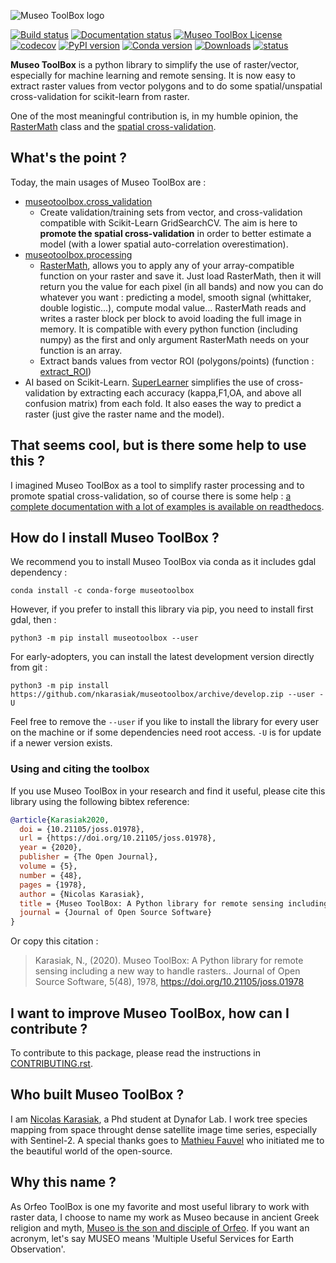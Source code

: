![Museo ToolBox logo](https://github.com/nkarasiak/MuseoToolBox/raw/master/metadata/museoToolBox_logo_128.png)

[![Build status](https://api.travis-ci.com/nkarasiak/MuseoToolBox.svg?branch=master)](https://travis-ci.com/nkarasiak/MuseoToolBox)
[![Documentation status](https://readthedocs.org/projects/museotoolbox/badge/?version=latest)](https://museotoolbox.readthedocs.io/en/latest/?badge=latest)
[![Museo ToolBox License](https://img.shields.io/github/license/nkarasiak/museotoolbox.svg)](https://github.com/nkarasiak/MuseoToolBox/blob/master/license.txt)
[![codecov](https://codecov.io/gh/nkarasiak/MuseoToolBox/branch/master/graph/badge.svg)](https://codecov.io/gh/nkarasiak/MuseoToolBox)
[![PyPI version](https://badge.fury.io/py/museotoolbox.svg)](https://badge.fury.io/py/museotoolbox)
[![Conda version](https://camo.githubusercontent.com/074cca1cb04798ef7b05419795c800130e47273b/68747470733a2f2f696d672e736869656c64732e696f2f636f6e64612f766e2f636f6e64612d666f7267652f6d7573656f746f6f6c626f782e737667)](https://anaconda.org/conda-forge/museotoolbox)
[![Downloads](https://pepy.tech/badge/museotoolbox)](https://pepy.tech/project/museotoolbox)
[![status](https://joss.theoj.org/papers/1f4762d9910093a08034e8f4de441930/status.svg)](https://joss.theoj.org/papers/1f4762d9910093a08034e8f4de441930)

**Museo ToolBox** is a python library to simplify the use of raster/vector, especially for machine learning and remote sensing. It is now easy to extract raster values from vector polygons and to do some spatial/unspatial cross-validation for scikit-learn from raster.

One of the most meaningful contribution is, in my humble opinion, the [RasterMath](https://museotoolbox.readthedocs.io/en/latest/modules/processing/museotoolbox.processing.RasterMath.html) class and the [spatial cross-validation](https://museotoolbox.readthedocs.io/en/latest/modules/museotoolbox.cross_validation.html#module-museotoolbox.cross_validation).

## What's the point ?

Today, the main usages of Museo ToolBox are :
-  [museotoolbox.cross_validation](https://museotoolbox.readthedocs.io/en/latest/modules/museotoolbox.cross_validation.html#module-museotoolbox.cross_validation)
    - Create validation/training sets from vector, and cross-validation compatible with Scikit-Learn GridSearchCV. The aim is here to **promote the spatial cross-validation** in order to better estimate a model (with a lower spatial auto-correlation overestimation).
- [museotoolbox.processing](https://museotoolbox.readthedocs.io/en/latest/modules/museotoolbox.processing.html)
  - [RasterMath](https://museotoolbox.readthedocs.io/en/latest/modules/processing/museotoolbox.processing.RasterMath.html), allows you to apply any of your array-compatible function on your raster and save it. Just load RasterMath, then it will return you the value for each pixel (in all bands) and now you can do whatever you want : predicting a model, smooth signal (whittaker, double logistic...), compute modal value... RasterMath reads and writes a raster block per block to avoid loading the full image in memory. It is compatible with every python function (including numpy) as the first and only argument RasterMath needs on your function is an array.
  - Extract bands values from vector ROI (polygons/points) (function : [extract_ROI](https://museotoolbox.readthedocs.io/en/latest/modules/processing/museotoolbox.processing.extract_ROI.html#museotoolbox.processing.extract_ROI))  
- AI based on Scikit-Learn. [SuperLearner](https://museotoolbox.readthedocs.io/en/latest/modules/ai/museotoolbox.ai.SuperLearner.html#museotoolbox.ai.SuperLearner) simplifies the use of cross-validation by extracting each accuracy (kappa,F1,OA, and above all confusion matrix) from each fold. It also eases the way to predict a raster (just give the raster name and the model).

## That seems cool, but is there some help to use this ?

I imagined Museo ToolBox as a tool to simplify raster processing and to promote spatial cross-validation, so of course there is some help : [a complete documentation with a lot of examples is available on readthedocs](https://museotoolbox.readthedocs.org/).

## How do I install Museo ToolBox ?

We recommend you to install Museo ToolBox via conda as it includes gdal dependency :

```shell
conda install -c conda-forge museotoolbox
```

However, if you prefer to install this library via pip, you need to install first gdal, then :

```shell
python3 -m pip install museotoolbox --user
```

For early-adopters, you can install the latest development version directly from git :

```shell
python3 -m pip install https://github.com/nkarasiak/museotoolbox/archive/develop.zip --user -U
```

Feel free to remove the `--user` if you like to install the library for every user on the machine or if some dependencies need root access. `-U` is for update if a newer version exists.

### Using and citing the toolbox

If you use Museo ToolBox in your research and find it useful, please cite this library using the following bibtex reference:

```bib
@article{Karasiak2020,
  doi = {10.21105/joss.01978},
  url = {https://doi.org/10.21105/joss.01978},
  year = {2020},
  publisher = {The Open Journal},
  volume = {5},
  number = {48},
  pages = {1978},
  author = {Nicolas Karasiak},
  title = {Museo ToolBox: A Python library for remote sensing including a new way to handle rasters.},
  journal = {Journal of Open Source Software}
}
```
Or copy this citation :

> Karasiak, N., (2020). Museo ToolBox: A Python library for remote sensing including a new way to handle rasters.. Journal of Open Source Software, 5(48), 1978, https://doi.org/10.21105/joss.01978

## I want to improve Museo ToolBox, how can I contribute ?

To contribute to this package, please read the instructions in [CONTRIBUTING.rst](CONTRIBUTING.rst).

## Who built Museo ToolBox ?

I am [Nicolas Karasiak](http://www.karasiak.net), a Phd student at Dynafor Lab. I work tree species mapping from space throught dense satellite image time series, especially with Sentinel-2. A special thanks goes to [Mathieu Fauvel](http://fauvel.mathieu.free.fr/) who initiated me to the beautiful world of the open-source.

## Why this name ?
As Orfeo ToolBox is one my favorite and most useful library to work with raster data, I choose to name my work as Museo because in ancient Greek religion and myth, <a href="https://it.wikipedia.org/wiki/Museo_(autore_mitico)">Museo is the son and disciple of Orfeo</a>. If you want an acronym, let's say MUSEO means 'Multiple Useful Services for Earth Observation'.
